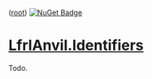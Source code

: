 ﻿([root](https://github.com/CalionVarduk/LfrlAnvil))
[![NuGet Badge](https://buildstats.info/nuget/LfrlAnvil.Identifiers)](https://www.nuget.org/packages/LfrlAnvil.Identifiers/)

# [LfrlAnvil.Identifiers](https://github.com/CalionVarduk/LfrlAnvil/tree/main/src/LfrlAnvil.Identifiers)

Todo.
